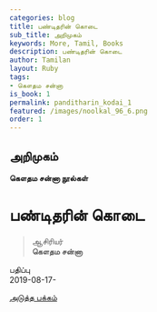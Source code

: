 ```yaml
---
categories: blog
title: பண்டிதரின் கொடை
sub_title: அறிமுகம்
keywords: More, Tamil, Books
description: பண்டிதரின் கொடை
author: Tamilan
layout: Ruby
tags:
- கௌதம சன்னா
is_book: 1
permalink: panditharin_kodai_1
featured: /images/noolkal_96_6.png
order: 1
---
```



## அறிமுகம்

**கௌதம சன்னா நூல்கள்**

# பண்டிதரின் கொடை

> ஆசிரியர்  
>  **கௌதம சன்னா**

பதிப்பு  
2019-08-17-

[அடுத்த பக்கம்](panditharin_kodai_2)